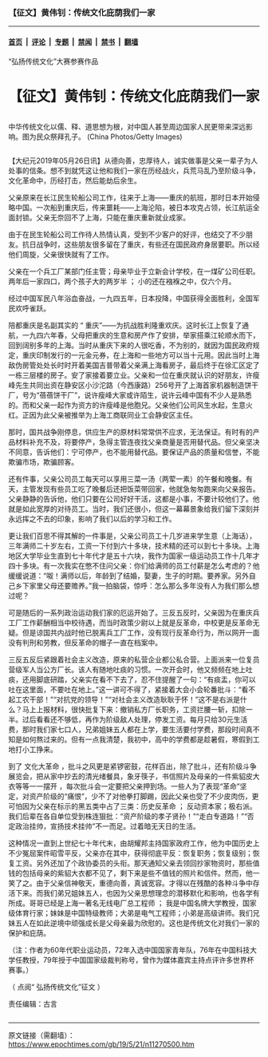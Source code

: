 ### 【征文】黄伟钊：传统文化庇荫我们一家

---

#### [首页](../../../..?n11270500) &nbsp;|&nbsp; [评论](../../../../../epoch-comment?n11270500) &nbsp;|&nbsp; [专题](../../../../../epoch-special?n11270500) &nbsp;|&nbsp; [禁闻](../../../../../epoch-news?n11270500) &nbsp;|&nbsp; [禁书](../../../../../books?n11270500) &nbsp;|&nbsp; [翻墙](https://github.com/gfw-breaker/nogfw/blob/master/README.md?n11270500)


<div class="column" id="artbody" itemprop="articleBody">
 <div class="whitebg">
  <div class="column">
   <div class="arttop mbottom20">
    <div class="toptitle">
     “弘扬传统文化”大赛参赛作品
    </div>
    <h1 class="title">
     【征文】黄伟钊：传统文化庇荫我们一家
    </h1>
    <span class="pad5">
     <ok href="https://i.epochtimes.com/assets/uploads/2018/01/fd49fcbabfa094fc7b059073adfda95d-600x400.jpg" target="_blank">
      <img alt="" class="aligncenter wp-post-image" src="https://i.epochtimes.com/assets/uploads/2018/01/fd49fcbabfa094fc7b059073adfda95d-600x400.jpg"/>
     </ok>
     <div class="imgtxt caption">
      <p>
       中华传统文化以儒、释、道思想为根，对中国人甚至周边国家人民更带来深远影响。图为民众祭拜孔子。 (China Photos/Getty Images)
      </p>
     </div>
    </span>
   </div>
  </div>
  <!-- article content begin -->
  <p>
   【大纪元2019年05月26日讯】从德向善，忠厚待人，诚实做事是父亲一辈子为人处事的信条。想不到就凭这让他和我们一家在历经战火，兵荒马乱乃至阶级斗争，文化革命中，历经打击，然后能劫后余生。
  </p>
  <p>
   父亲原来在长江民生轮船公司工作，往来于上海——重庆的航班，那时日本开始侵略中国。一次船到重庆后，传来噩耗——上海沦陷，被日本攻克占领，长江航运全面封锁。父亲无奈回不了上海，只能在重庆重新就业成家。
  </p>
  <p>
   由于在民生轮船公司工作待人热情认真，受到不少客户的好评，也结交了不少朋友。抗日战争时，这些朋友很多留在了重庆，有些还在国民政府身居要职。所以经他们周旋，父亲很快就有了工作。
  </p>
  <p>
   父亲在一个兵工厂某部门任主管；母亲毕业于立新会计学校，在一煤矿公司任职。两年后一家四口，两个孩子大的两岁半
   <span class="s1">
    ；
   </span>
   小的还在襁褓之中，仅六个月。
  </p>
  <p>
   经过中国军民八年浴血奋战，一九四五年，日本投降，中国获得全面胜利，全国军民欢呼雀跃。
  </p>
  <p>
   陪都重庆是名副其实的
   <span class="s1">
    “
   </span>
   重庆”——为抗战胜利隆重欢庆。这时长江上恢复了通航，一九四六年春，父母把重庆的生意和房产作了安排，举家搭乘江轮顺水而下，回到阔别多年的上海。当时从重庆下来的人很吃香，不为别的，就因为国民政府规定，重庆印制发行的一元金元券，在上海和一些地方可以当十元用。因此当时上海敌伪房管处处长时时开着美国吉普带着父亲满上海看房子，最后终于在徐汇区定了一栋三层楼的房子。安了家接着要立业。父亲和一位在重庆就认识的好朋友，许瘦峰先生共同出资在静安区小沙沱路（今西康路）256号开了上海首家机器制造饼干厂，号为“蓓蓓饼干厂”，说许瘦峰大家或许陌生，说许云峰中国有不少人是熟悉的。而和父亲一起作为资方的许瘦峰是他胞兄。父亲他们公司风生水起，生意火红。正因为此父亲被推举为上海工商联同业工会静安区主任。
  </p>
  <p>
   那时，国共战争刚停息，供应生产的原材料常常供不应求，无法保证。有时有的产品材料补充不及，将要停产，急得主管连夜找父亲商量是否用替代品。但父亲坚决不同意，告诉他们：宁可停产，也不能用替代品。要保证产品的质量和信誉，不能欺骗市场，欺骗顾客。
  </p>
  <p>
   还有件事，父亲公司员工每天可以享用三菜一汤（两荤一素）的午餐和晚餐。有天，主管发现有些员工吃了晚餐后还把饭菜带回家，他就急匆匆跑来向父亲报告。父亲静静的告诉他，他们只要在公司好好干活，这都是小事，不要计较他们了。他就是如此宽厚的对待员工。当时，我们还很小，但这一幕幕景象给我们留下深刻并永远挥之不去的印象，影响了我们以后的学习和工作。
  </p>
  <p>
   更让我们百思不得其解的一件事是，父亲公司员工十几岁进来学生意（上海话），三年满师二十岁左右，工资一下付到六十多块，技术精的还可以到七十多块。上海地区大学毕业生直到七十年代才是五十六块，我作为国家一级运动员工作十几年才四十多块。有一次我实在憋不住问父亲：你们给满师的员工付薪是怎么考虑的？他缓缓说道：“呶！满师以后，年龄到了结婚，娶妻，生子的时期。要养家。另外自己乡下家里父母还要赡养。”我一拍脑袋，惊呼：怎么那么多年没有人为我们那么想过呢？
  </p>
  <p>
   可是随后的一系列政治运动我们家的厄运开始了。三反五反时，父亲因为在重庆兵工厂工作薪酬相当中校待遇，而当时政策少尉以上就是反革命，中校更是反革命无疑。但是谅国共内战时他已脱离兵工厂工作，没有现行反革命行为，所以网开一面没有判刑和劳教，但反革命的帽子一直在档案中。
  </p>
  <p>
   三反五反后紧跟着社会主义改造，原来的私营企业都公私合营。上面派来一位复员营级军人当公方厂长。该人有随地吐痰的习惯。一次开会时，他又频频在地上吐痰，还用脚底研踏，父亲实在看不下去了，忍不住提醒了一句：“有痰盂，你可以吐在这里面，不要吐在地上。”这一讲可不得了，紧接着大会小会轮番批斗：“看不起工农干部！”“对抗党的领导！”“对社会主义改造耿耿于怀！”这不是右派是什么？马上上报材料，很快批复下来：撤销私方厂长职务，工资拦腰一斩，扣除一半。过后看看还不够低，再作为阶级敌人处理，停发工资。每月只给30元生活费，那时我们家七口人，兄弟姐妹五人都在上学，要生活要付学费，那段时间真不知是如何熬过来的。但有一点我清楚，我初中，高中的学费都是趁暑假，寒假到工地打小工挣来。
  </p>
  <p>
   到了
   <ok href="https://www.epochtimes.com/gb/tag/%E6%96%87%E5%8C%96%E5%A4%A7%E9%9D%A9%E5%91%BD.html">
    文化大革命
   </ok>
   ，批斗之风更是紧锣密鼓，花样百出，除了批斗，还有阶级斗争展览会，把从家中抄去的清光绪餐具，象牙筷子，书信照片及母亲的一件紫貂皮大衣等等一一摆开 ，每次批斗会一定要把父亲押到场。一些人为了表现“革命”坚定，对资产阶级的“痛恨”，少不了对他拳打脚踢，因此父亲也受了不少皮肉伤，更可怕因为父亲在标示的黑五类中占了三类：历史反革命
   <span class="s1">
    ；
   </span>
   反动资本家；极右派。我们后辈在各自单位受到株连狠批：“资产阶级的孝子贤孙！”“走白专道路！”“否定政治挂帅，宣扬技术挂帅”不一而足。过着暗无天日的生活。
  </p>
  <p>
   这种情况一直到上世纪七十年代末，由胡耀邦主持国家政府工作，他为中国历史上不少冤屈案件昭雪平反，父亲亦在其中，获得彻底平反：恢复职务；恢复级别；恢复工资。另外还加了个政协委员的头衔。那天通知父亲去领回抄家物资时，那些值钱的包括母亲的紫貂大衣都不见了，剩下来是些不值钱的照片和信件。然而，他一笑了之。由于父亲信神敬天，重德向善，真诚宽容。才得以在残酷的各种斗争中存活下来。而我们弟兄姐妹五人，也因为父亲思想理念的潜移默化和影响，也各学有所成。哥哥已经是上海一著名无线电厂总工程师
   <span class="s1">
    ；
   </span>
   我是中国名牌大学教授，国家级体育行家；妹妹是中国特级教师；大弟是电气工程师；小弟是高级讲师。我们兄妹五人在如此逆境中顽强成长是父母亲最为欣慰的。这也是传统文化对我们一家的保护和庇荫。
  </p>
  <p>
   （注：作者为60年代职业运动员，72年入选中国国家青年队，76年在中国科技大学任教授，79年授于中国国家级裁判称号，曾作为媒体嘉宾主持点评许多世界杯赛事。）
  </p>
  <p>
   （
   <ok href="https://www.epochtimes.com/gb/tag/%E5%BC%98%E6%89%AC%E4%BC%A0%E7%BB%9F%E6%96%87%E5%8C%96%E5%BE%81%E6%96%87.html">
    点阅“
    <span class="s2">
     弘扬传统文化”征文
    </span>
   </ok>
   ）
  </p>
  <p>
   责任编辑：古言
  </p>
  <!-- article content end -->
 </div>
</div>


---

原文链接（需翻墙）：https://www.epochtimes.com/gb/19/5/21/n11270500.htm